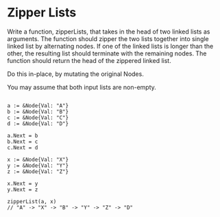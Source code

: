 # Zipper Lists

Write a function, zipperLists, that takes in the head of two linked lists as arguments. The function should zipper the two lists together into single linked list by alternating nodes. If one of the linked lists is longer than the other, the resulting list should terminate with the remaining nodes. The function should return the head of the zippered linked list.

Do this in-place, by mutating the original Nodes.

You may assume that both input lists are non-empty.

```

a := &Node{Val: "A"}
b := &Node{Val: "B"}
c := &Node{Val: "C"}
d := &Node{Val: "D"}

a.Next = b
b.Next = c
c.Next = d

x := &Node{Val: "X"}
y := &Node{Val: "Y"}
z := &Node{Val: "Z"}

x.Next = y
y.Next = z

zipperList(a, x)
// "A" -> "X" -> "B" -> "Y" -> "Z" -> "D"
```
